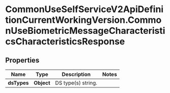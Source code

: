 # CommonUseSelfServiceV2ApiDefinitionCurrentWorkingVersion.CommonUseBiometricMessageCharacteristicsCharacteristicsResponse

## Properties
Name | Type | Description | Notes
------------ | ------------- | ------------- | -------------
**dsTypes** | **Object** | DS type(s) string. | 
